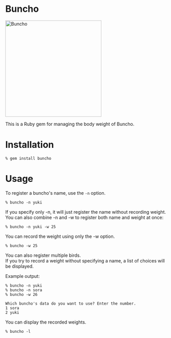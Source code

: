 # Buncho

<img src="https://github.com/user-attachments/assets/5f82f06c-976c-4007-a4f9-35b2ffd38e43" alt="Buncho" title="Buncho" width="300">

This is a Ruby gem for managing the body weight of Buncho.

# Installation

```
% gem install buncho
```

# Usage

To register a buncho's name, use the `-n` option.

```
% buncho -n yuki
```

If you specify only -n, it will just register the name without recording weight.  
You can also combine -n and -w to register both name and weight at once:

```
% buncho -n yuki -w 25
```

You can record the weight using only the -w option.

```
% buncho -w 25
```

You can also register multiple birds.  
If you try to record a weight without specifying a name, a list of choices will be displayed.

Example output:

```
% buncho -n yuki
% buncho -n sora
% buncho -w 26

Which buncho's data do you want to use? Enter the number.
1 sora
2 yuki
```

You can display the recorded weights.

```
% buncho -l
```
